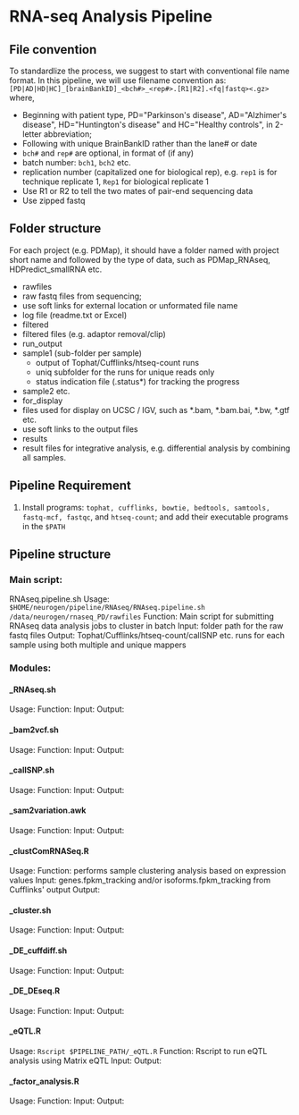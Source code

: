 RNA-seq Analysis Pipeline
=========================

File convention
---------------
To standardlize the process, we suggest to start with conventional file name format. In this pipeline, we will use filename convention as:
`[PD|AD|HD|HC]_[brainBankID]_<bch#>_<rep#>.[R1|R2].<fq|fastq><.gz>`
where,
- Beginning with patient type, PD="Parkinson's disease", AD="Alzhimer's disease", HD="Huntington's disease" and HC="Healthy controls", in 2-letter abbreviation;
- Following with unique BrainBankID rather than the lane# or date
- `bch#` and `rep#` are optional, in format of (if any) 
 - batch number: `bch1`, `bch2` etc.
 - replication number (capitalized one for biological rep), e.g. `rep1` is for technique replicate 1, `Rep1` for biological replicate 1
- Use R1 or R2 to tell the two mates of pair-end sequencing data
- Use zipped fastq

Folder structure
----------------
For each project (e.g. PDMap), it should have a folder named with project short name and followed by the type of data, such as PDMap_RNAseq, HDPredict_smallRNA etc. 
- rawfiles
 - raw fastq files from sequencing;
 - use soft links for external location or unformated file name
 - log file (readme.txt or Excel)
- filtered
 - filtered files (e.g. adaptor removal/clip)
- run_output 
 - sample1 (sub-folder per sample)
    - output of Tophat/Cufflinks/htseq-count runs
    - uniq subfolder for the runs for unique reads only
    - status indication file (.status*) for tracking the progress
 - sample2 etc. 
- for_display
 - files used for display on UCSC / IGV, such as *.bam, *.bam.bai, *.bw, *.gtf etc.
 - use soft links to the output files
- results
 - result files for integrative analysis, e.g. differential analysis by combining all samples. 
 
Pipeline Requirement
--------------------
1. Install programs: `tophat, cufflinks, bowtie, bedtools, samtools, fastq-mcf, fastqc`, and `htseq-count`; and add their executable programs in the `$PATH`

Pipeline structure
--------------
### Main script:
RNAseq.pipeline.sh
Usage: `$HOME/neurogen/pipeline/RNAseq/RNAseq.pipeline.sh /data/neurogen/rnaseq_PD/rawfiles`
Function: Main script for submitting RNAseq data analysis jobs to cluster in batch
Input: folder path for the raw fastq files
Output: Tophat/Cufflinks/htseq-count/callSNP etc. runs for each sample using both multiple and unique mappers

### Modules:
#### _RNAseq.sh
Usage:
Function:
Input:
Output:

#### _bam2vcf.sh
Usage:
Function:
Input:
Output:

#### _callSNP.sh
Usage:
Function:
Input:
Output:

#### _sam2variation.awk
Usage:
Function:
Input:
Output:

#### _clustComRNASeq.R
Usage:
Function: performs sample clustering analysis based on expression values
Input: genes.fpkm_tracking and/or isoforms.fpkm_tracking from Cufflinks' output
Output:


#### _cluster.sh
Usage:
Function:
Input:
Output:

#### _DE_cuffdiff.sh
Usage:
Function:
Input:
Output:

#### _DE_DEseq.R
Usage:
Function:
Input:
Output:

#### _eQTL.R
Usage: `Rscript $PIPELINE_PATH/_eQTL.R`
Function: Rscript to run eQTL analysis using Matrix eQTL
Input:
Output:

#### _factor_analysis.R
Usage:
Function:
Input:
Output:

